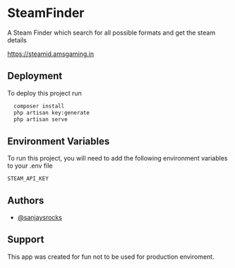 # SteamFinder
A Steam Finder which search for all possible formats and get the steam details

https://steamid.amsgaming.in
## Deployment

To deploy this project run

```bash
  composer install
  php artisan key:generate
  php artisan serve
```

  
## Environment Variables

To run this project, you will need to add the following environment variables to your .env file

`STEAM_API_KEY`


## Authors

- [@sanjaysrocks](https://www.github.com/sanjaysrocks)

  
## Support

This app was created for fun not to be used for production enviroment.
  